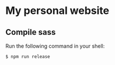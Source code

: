 # My personal website

## Compile sass

Run the following command in your shell:
```
$ npm run release
```
